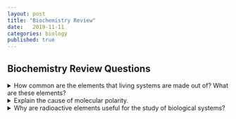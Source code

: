 ```yaml
---
layout: post
title: "Biochemistry Review"
date:   2019-11-11
categories: biology
published: true
---
```


## Biochemistry Review Questions

<details><summary>How common are the elements that living systems are made out of?  What are these elements?</summary>
<p>

**Hydrogen, Carbon, Oxygen, Nitrogen**  

</p></details>

<details><summary>Explain the cause of molecular polarity. </summary>
<p>

**Molecular polarity occurs when there is an unequal sharing of covalent bonding electrons between two non-metals. When one has a greater/stronger electronegativity (hold of electrons) than another, a polar bond occurs.**    

</p></details>

<details><summary>Why are radioactive elements useful for the study of biological systems?  </summary>
<p>

**Scientists can tag specific molecules without alternating the structure or function of the studied compounds.**     

</p></details>



